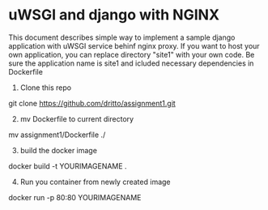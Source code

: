 # uWSGI and django with NGINX 

This document describes simple way to implement a sample django application with uWSGI service behinf nginx proxy. If you want to host your own application, you can replace directory "site1" with your own code. Be sure the application name is site1 and icluded necessary dependencies in Dockerfile

1. Clone this repo 
  
git clone https://github.com/dritto/assignment1.git

2. mv Dockerfile to current directory 

mv assignment1/Dockerfile ./

3. build the docker image 

docker build -t YOURIMAGENAME .

4. Run you container from newly created image 

docker run -p 80:80 YOURIMAGENAME 

